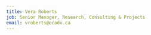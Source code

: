 ```yaml
---
title: Vera Roberts
job: Senior Manager, Research, Consulting & Projects
email: vroberts@ocadu.ca
---
```

